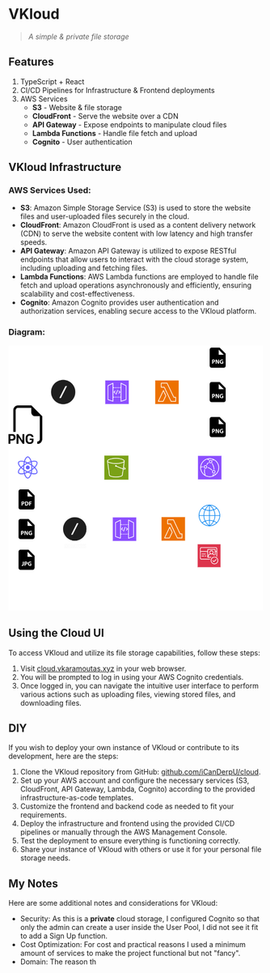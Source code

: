 # VKloud
> *A simple & private file storage*

## Features
1. TypeScript + React
2. CI/CD Pipelines for Infrastructure & Frontend deployments
3. AWS Services
    - **S3** - Website & file storage
    - **CloudFront** - Serve the website over a CDN
    - **API Gateway** - Expose endpoints to manipulate cloud files
    - **Lambda Functions** - Handle file fetch and upload
    - **Cognito** - User authentication

## VKloud Infrastructure

### AWS Services Used:
- **S3**: Amazon Simple Storage Service (S3) is used to store the website files and user-uploaded files securely in the cloud.
- **CloudFront**: Amazon CloudFront is used as a content delivery network (CDN) to serve the website content with low latency and high transfer speeds.
- **API Gateway**: Amazon API Gateway is utilized to expose RESTful endpoints that allow users to interact with the cloud storage system, including uploading and fetching files.
- **Lambda Functions**: AWS Lambda functions are employed to handle file fetch and upload operations asynchronously and efficiently, ensuring scalability and cost-effectiveness.
- **Cognito**: Amazon Cognito provides user authentication and authorization services, enabling secure access to the VKloud platform.

### Diagram:
![alt text](https://github.com/iCanDerpU/cloud/blob/main/images/test.png "VKloud infrastracture")

## Using the Cloud UI

To access VKloud and utilize its file storage capabilities, follow these steps:

1. Visit [cloud.vkaramoutas.xyz](https://cloud.vkaramoutas.xyz) in your web browser.
2. You will be prompted to log in using your AWS Cognito credentials.
3. Once logged in, you can navigate the intuitive user interface to perform various actions such as uploading files, viewing stored files, and downloading files.

## DIY

If you wish to deploy your own instance of VKloud or contribute to its development, here are the steps:

1. Clone the VKloud repository from GitHub: [github.com/iCanDerpU/cloud](https://github.com/iCanDerpU/cloud).
2. Set up your AWS account and configure the necessary services (S3, CloudFront, API Gateway, Lambda, Cognito) according to the provided infrastructure-as-code templates.
3. Customize the frontend and backend code as needed to fit your requirements.
4. Deploy the infrastructure and frontend using the provided CI/CD pipelines or manually through the AWS Management Console.
5. Test the deployment to ensure everything is functioning correctly.
6. Share your instance of VKloud with others or use it for your personal file storage needs.

## My Notes

Here are some additional notes and considerations for VKloud:

- Security: As this is a **private** cloud storage, I configured Cognito so that only the admin can create a user inside the User Pool, I did not see it fit to add a Sign Up function.
- Cost Optimization: For cost and practical reasons I used a minimum amount of services to make the project functional but not "fancy".
- Domain: The reason th
